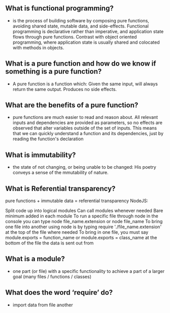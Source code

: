 ## What is functional programming?
-  is the process of building software by composing pure functions, avoiding shared state, mutable data, and side-effects. Functional programming is declarative rather than imperative, and application state flows through pure functions. Contrast with object oriented programming, where application state is usually shared and colocated with methods in objects.
## What is a pure function and how do we know if something is a pure function?
- A pure function is a function which: Given the same input,
will always return the same output. Produces no side
effects.
## What are the benefits of a pure function?
- pure functions are much easier to read and reason about. All relevant inputs and dependencies are provided as parameters, so no effects are observed that alter variables outside of the set of inputs. This means that we can quickly understand a function and its dependencies, just by reading the function's declaration
## What is immutability?
- the state of not changing, or being unable to be changed: His poetry conveys a sense of the mmutability of nature.
## What is Referential transparency?
pure functions + immutable data = referential transparency NodeJS:

Split code up into logical modules Can call modules whenever needed Bare minimum added in each module To run a specific file through node in the console you can type node file_name.extension or node file_name To bring one file into another using node is by typing require './file_name.extension' at the top of the file where needed To bring in one file, you must say module.exports = function_name or module.exports = class_name at the bottom of the file the data is sent out from
## What is a module?
- one part (or file) with a specific functionality to achieve a part of a larger goal (many files / functions / classes)
## What does the word ‘require’ do?
- import data from file another 
